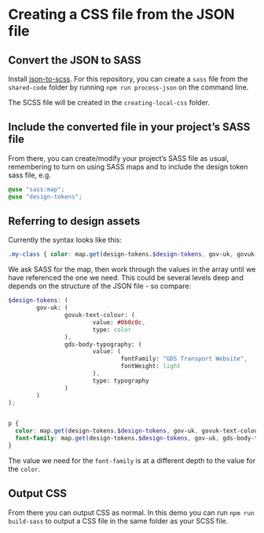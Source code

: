 # Creating a CSS file from the JSON file

## Convert the JSON to SASS

Install [json-to-scss](https://www.npmjs.com/package/json-to-scss). For this repository, you can create a `sass` file
from the `shared-code` folder by running `npm run process-json` on the command line.

The SCSS file will be created in the `creating-local-css` folder.

## Include the converted file in your project’s SASS file

From there, you can create/modify your project’s SASS file as usual, remembering to turn on using SASS maps and to
include the design token sass file, e.g.

```scss
@use "sass:map";
@use "design-tokens";
```

## Referring to design assets

Currently the syntax looks like this:

```scss
.my-class { color: map.get(design-tokens.$design-tokens, gov-uk, govuk-text-colour, value); }
```

We ask SASS for the map, then work through the values in the array until we have referenced the one we need. This could
be several levels deep and depends on the structure of the JSON file - so compare:

```scss
$design-tokens: (
        gov-uk: (
                govuk-text-colour: (
                        value: #0b0c0c,
                        type: color
                ),
                gds-body-typography: (
                        value: (
                                fontFamily: "GDS Transport Website",
                                fontWeight: light
                        ),
                        type: typography
                )
        )
);


p {
  color: map.get(design-tokens.$design-tokens, gov-uk, govuk-text-colour, value);
  font-family: map.get(design-tokens.$design-tokens, gov-uk, gds-body-typography, value, fontFamily), sans-serif;
}

```
The value we need for the `font-family` is at a different depth to the value for the `color`.

## Output CSS

From there you can output CSS as normal. In this demo you can run `npm run build-sass` to output a CSS file in the same
folder as your SCSS file.